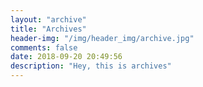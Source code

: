 ```yaml
---
layout: "archive"
title: "Archives"
header-img: "/img/header_img/archive.jpg"
comments: false
date: 2018-09-20 20:49:56
description: "Hey, this is archives"
---
```

